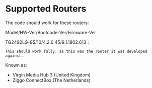 Supported Routers
=================

The code should work for these routers:

Model/HW-Ver/Bootcode-Ver/Firmware-Ver

TG2492LG-85/10/4.2.0.45/9.1.1802.613 :

	This should work fully, as this was the router it was developed against.

Known as:
* Virgin Media Hub 3 (United Kingdom)
* Ziggo ConnectBox (The Netherlands)
